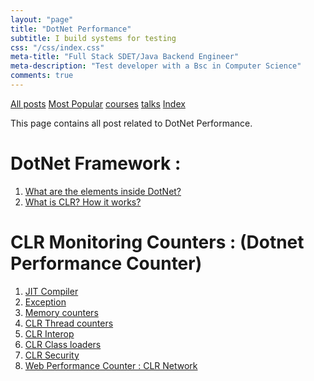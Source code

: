 ```yaml
---
layout: "page"
title: "DotNet Performance"
subtitle: I build systems for testing
css: "/css/index.css"
meta-title: "Full Stack SDET/Java Backend Engineer"
meta-description: "Test developer with a Bsc in Computer Science"
comments: true
---
```

<div class="list-filters">
    <a href="/" class="list-filter filter-selected">All posts</a>
    <a href="/popular" class="list-filter">Most Popular</a>
    <a href="/courses" class="list-filter">courses</a>
	<a href="/talks" class="list-filter">talks</a>
    <a href="/tags" class="list-filter">Index</a>
</div>

This page contains all post related to DotNet Performance.

# DotNet Framework : 
1. [What are the elements inside DotNet?](http://shantonusarker.blogspot.com/2015/04/dotnet-elements-inside-clr-cls-il-jit-cts-gc.html)
2. [What is CLR? How it works?](http://shantonusarker.blogspot.com/2015/05/what-is-clr-how-it-works-basic-ideas.html)

# CLR Monitoring Counters : (Dotnet Performance Counter) 
1. [JIT Compiler](http://shantonusarker.blogspot.com/2015/06/dotnet-performance-counter-jit-compiler.html)
2. [Exception](http://shantonusarker.blogspot.com/2015/06/dotnet-performance-counter-exception.html)
3. [Memory counters](http://shantonusarker.blogspot.com/2015/06/dotnet-memory-performance-counters.html)
4. [CLR Thread counters](http://shantonusarker.blogspot.com/2015/06/dotnet-performance-counter-clr-threads.html)
5. [CLR Interop](http://shantonusarker.blogspot.com/2015/06/dotnet-clr-performance-counter-interop.html)
6. [CLR Class loaders](http://shantonusarker.blogspot.com/2015/06/dotnet-clr-performance-counter-class-loader-app-domain.html)
7. [CLR Security](http://shantonusarker.blogspot.com/2015/06/dotnet-performance-counter-clr-security.html)
8. [Web Performance Counter : CLR Network](http://shantonusarker.blogspot.com/2015/06/performance-counter-clr-network-web-asp-dotnet.html)